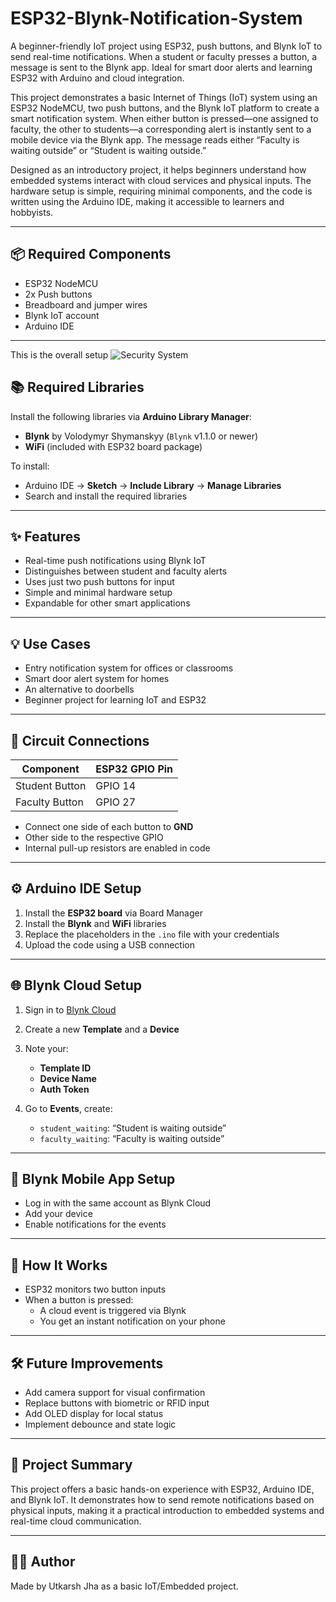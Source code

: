 # ESP32-Blynk-Notification-System
A beginner-friendly IoT project using ESP32, push buttons, and Blynk IoT to send real-time notifications. When a student or faculty presses a button, a message is sent to the Blynk app. Ideal for smart door alerts and learning ESP32 with Arduino and cloud integration.

This project demonstrates a basic Internet of Things (IoT) system using an ESP32 NodeMCU, two push buttons, and the Blynk IoT platform to create a smart notification system. When either button is pressed—one assigned to faculty, the other to students—a corresponding alert is instantly sent to a mobile device via the Blynk app. The message reads either “Faculty is waiting outside” or “Student is waiting outside.”

Designed as an introductory project, it helps beginners understand how embedded systems interact with cloud services and physical inputs. The hardware setup is simple, requiring minimal components, and the code is written using the Arduino IDE, making it accessible to learners and hobbyists.

---

## 📦 Required Components

- ESP32 NodeMCU  
- 2x Push buttons  
- Breadboard and jumper wires  
- Blynk IoT account  
- Arduino IDE

---

This is the overall setup ![Security System](images/Security%20System%20with%20Face%20Recognition.png)


## 📚 Required Libraries

Install the following libraries via **Arduino Library Manager**:

- **Blynk** by Volodymyr Shymanskyy (`Blynk` v1.1.0 or newer)
- **WiFi** (included with ESP32 board package)

To install:
- Arduino IDE → **Sketch** → **Include Library** → **Manage Libraries**
- Search and install the required libraries

---

## ✨ Features

- Real-time push notifications using Blynk IoT
- Distinguishes between student and faculty alerts
- Uses just two push buttons for input
- Simple and minimal hardware setup
- Expandable for other smart applications

---

## 💡 Use Cases

- Entry notification system for offices or classrooms  
- Smart door alert system for homes  
- An alternative to doorbells  
- Beginner project for learning IoT and ESP32

---

## 🔌 Circuit Connections

| Component       | ESP32 GPIO Pin |
|----------------|----------------|
| Student Button | GPIO 14        |
| Faculty Button | GPIO 27        |

- Connect one side of each button to **GND**
- Other side to the respective GPIO
- Internal pull-up resistors are enabled in code

---

## ⚙️ Arduino IDE Setup

1. Install the **ESP32 board** via Board Manager  
2. Install the **Blynk** and **WiFi** libraries  
3. Replace the placeholders in the `.ino` file with your credentials  
4. Upload the code using a USB connection

---

## 🌐 Blynk Cloud Setup

1. Sign in to [Blynk Cloud](https://blynk.cloud)  
2. Create a new **Template** and a **Device**  
3. Note your:
   - **Template ID**
   - **Device Name**
   - **Auth Token**

4. Go to **Events**, create:
   - `student_waiting`: “Student is waiting outside”
   - `faculty_waiting`: “Faculty is waiting outside”

---

## 📱 Blynk Mobile App Setup

- Log in with the same account as Blynk Cloud
- Add your device
- Enable notifications for the events

---

## 🧠 How It Works

- ESP32 monitors two button inputs  
- When a button is pressed:
  - A cloud event is triggered via Blynk
  - You get an instant notification on your phone

---

## 🛠 Future Improvements

- Add camera support for visual confirmation  
- Replace buttons with biometric or RFID input  
- Add OLED display for local status  
- Implement debounce and state logic

---

## 📝 Project Summary

This project offers a basic hands-on experience with ESP32, Arduino IDE, and Blynk IoT. It demonstrates how to send remote notifications based on physical inputs, making it a practical introduction to embedded systems and real-time cloud communication.

---

## 🧑‍💻 Author

Made by Utkarsh Jha as a basic IoT/Embedded project.
